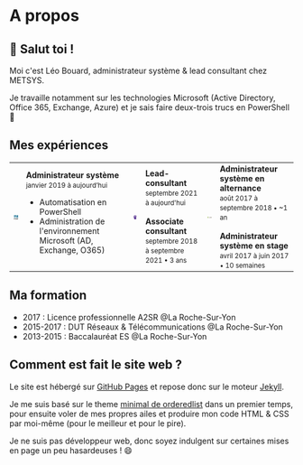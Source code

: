 # A propos

## 👋 Salut toi !

Moi c'est Léo Bouard, administrateur système & lead consultant chez METSYS.

Je travaille notamment sur les technologies Microsoft (Active Directory, Office 365, Exchange, Azure) et je sais faire deux-trois trucs en PowerShell 💪

## Mes expériences

<table><tbody>
    <tr>
        <td><img src="/assets/images/groupe-roullier.jfif" alt="Groupe Roullier" width="64px"></td>
        <td>
            <strong>Administrateur système</strong><br>
            <small>janvier 2019 à aujourd’hui</small>
            <ul>
                <li>Automatisation en PowerShell</li>
                <li>Administration de l'environnement Microsoft (AD, Exchange, O365)</li>
            </ul>
        </td>
        <td><img src="/assets/images/metsys.jfif" alt="METSYS" width="64px"></td>
        <td>
            <strong>Lead-consultant</strong><br>
            <small>septembre 2021 à aujourd'hui</small><br>
            <br>
            <strong>Associate consultant</strong><br>
            <small>septembre 2018 à septembre 2021 • 3 ans</small>
        </td>
        <td><img src="/assets/images/geves.jfif" alt="GEVES" width="64px"></td>
        <td>
            <strong>Administrateur système en alternance</strong><br>
            <small>août 2017 à septembre 2018 • ~1 an</small><br>
            <br>
            <strong>Administrateur système en stage</strong><br>
            <small>avril 2017 à juin 2017 • 10 semaines</small>
        </td>
    </tr>
</tbody></table>

## Ma formation

- 2017 : Licence professionnelle A2SR @La Roche-Sur-Yon
- 2015-2017 : DUT Réseaux & Télécommunications @La Roche-Sur-Yon
- 2013-2015 : Baccalauréat ES @La Roche-Sur-Yon

## Comment est fait le site web ?

Le site est hébergé sur [GitHub Pages](https://pages.github.com/) et repose donc sur le moteur [Jekyll](https://jekyllrb.com/).

Je me suis basé sur le theme [minimal de orderedlist](https://github.com/orderedlist/minimal/) dans un premier temps, pour ensuite voler de mes propres ailes et produire mon code HTML & CSS par moi-même (pour le meilleur et pour le pire).

Je ne suis pas développeur web, donc soyez indulgent sur certaines mises en page un peu hasardeuses ! 😄
